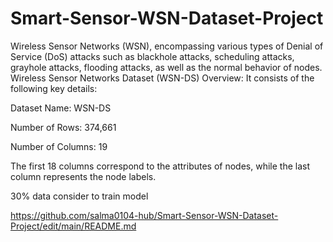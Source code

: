 # Smart-Sensor-WSN-Dataset-Project
 Wireless Sensor Networks (WSN), encompassing various types of Denial of Service (DoS) attacks such as blackhole attacks, scheduling attacks, grayhole attacks, flooding attacks, as well as the normal behavior of nodes.  
Wireless Sensor Networks Dataset (WSN-DS) Overview:  It consists of the following key details:

Dataset Name: WSN-DS

Number of Rows: 374,661

Number of Columns: 19

The first 18 columns correspond to the attributes of nodes, while the last column represents the node labels.

30% data consider to train model

https://github.com/salma0104-hub/Smart-Sensor-WSN-Dataset-Project/edit/main/README.md
